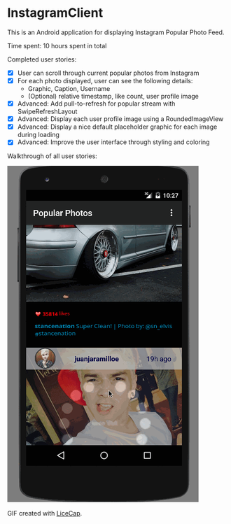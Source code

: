 # InstagramClient
This is an Android application for displaying Instagram Popular Photo Feed.

Time spent: 10 hours spent in total

Completed user stories:

 * [x] User can scroll through current popular photos from Instagram
 * [x] For each photo displayed, user can see the following details:
      * Graphic, Caption, Username
      * (Optional) relative timestamp, like count, user profile image
 * [x] Advanced: Add pull-to-refresh for popular stream with SwipeRefreshLayout
 * [x] Advanced: Display each user profile image using a RoundedImageView
 * [x] Advanced: Display a nice default placeholder graphic for each image during loading
 * [x] Advanced: Improve the user interface through styling and coloring

Walkthrough of all user stories:

![Video Walkthrough](InstagramClient.gif)

GIF created with [LiceCap](http://www.cockos.com/licecap/).
